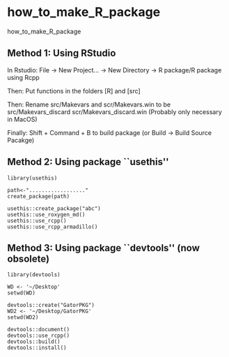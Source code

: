 # how_to_make_R_package
how_to_make_R_package

## Method 1: Using RStudio

In Rstudio:
File -> New Project... -> New Directory -> R package/R package using Rcpp

Then: Put functions in the folders [R] and [src]

Then: Rename src/Makevars and scr/Makevars.win to be src/Makevars_discard scr/Makevars_discard.win
(Probably only necessary in MacOS)

Finally: Shift + Command + B to build package (or Build -> Build Source Pacakge)

## Method 2: Using package ``usethis''

```
library(usethis)

path<-".................."
create_package(path)

usethis::create_package("abc")
usethis::use_roxygen_md()
usethis::use_rcpp()
usethis::use_rcpp_armadillo()
```

## Method 3: Using package ``devtools'' (now obsolete)

```
library(devtools)

WD <- '~/Desktop'
setwd(WD)

devtools::create("GatorPKG") 
WD2 <- '~/Desktop/GatorPKG'
setwd(WD2)

devtools::document()
devtools::use_rcpp()
devtools::build()
devtools::install()
```
